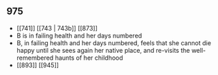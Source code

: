 ## 975
- [[741]] [[743 | 743b]] [[873]] 
- B is in failing health and her days numbered
- B, in failing health and her days numbered, feels that she cannot die happy until she sees again her native place, and re-visits the well-remembered haunts of her childhood
- [[893]] [[945]] 

